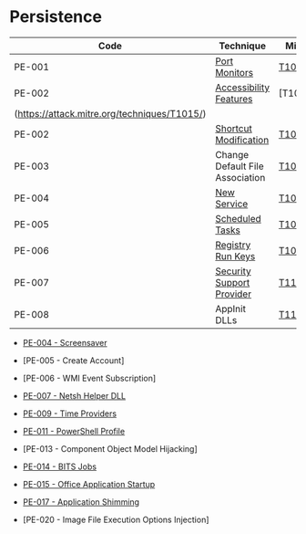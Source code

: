 # Persistence

|Code     |Technique               |Mitre     |
|---------|------------------------|----------|
|PE-001   |[Port Monitors](https://pentestlab.blog/2019/10/28/persistence-port-monitors/)|[T1013](https://attack.mitre.org/techniques/T1013/)|
|PE-002   |[Accessibility Features](https://pentestlab.blog/2019/11/13/persistence-accessibility-features/)|[T1015]
(https://attack.mitre.org/techniques/T1015/)|
|PE-002   |[Shortcut Modification](https://pentestlab.blog/2019/10/08/persistence-shortcut-modification/)|[T1023](https://attack.mitre.org/techniques/T1023/)|
|PE-003   |Change Default File Association|[T1042](https://attack.mitre.org/techniques/T1042/)|
|PE-004   |[New Service](https://pentestlab.blog/2019/10/07/persistence-new-service/)|[T1050](https://attack.mitre.org/techniques/T1050/)|
|PE-005   |[Scheduled Tasks](https://pentestlab.blog/2019/11/04/persistence-scheduled-tasks/)|[T1053](https://attack.mitre.org/techniques/T1053/)|
|PE-006   |[Registry Run Keys](https://pentestlab.blog/2019/10/01/persistence-registry-run-keys/)|[T1060](https://attack.mitre.org/techniques/T1060/)|
|PE-007   |[Security Support Provider](https://pentestlab.blog/2019/10/21/persistence-security-support-provider/)|[T1101](https://attack.mitre.org/techniques/T1101/)|
|PE-008   |AppInit DLLs|[T1103](https://attack.mitre.org/techniques/T1103/)|

* [PE-004 - Screensaver](https://pentestlab.blog/2019/10/09/persistence-screensaver/)
* [PE-005 - Create Account]
* [PE-006 - WMI Event Subscription]
* [PE-007 - Netsh Helper DLL](https://pentestlab.blog/2019/10/29/persistence-netsh-helper-dll/)

* [PE-009 - Time Providers](https://pentestlab.blog/2019/10/22/persistence-time-providers/)
* [PE-011 - PowerShell Profile](https://pentestlab.blog/2019/11/05/persistence-powershell-profile/)
* [PE-013 - Component Object Model Hijacking]
* [PE-014 - BITS Jobs](https://pentestlab.blog/2019/10/30/persistence-bits-jobs/)
* [PE-015 - Office Application Startup](https://pentestlab.blog/2019/12/11/persistence-office-application-startup/)
* [PE-017 - Application Shimming](https://pentestlab.blog/2019/12/16/persistence-application-shimming/)
* [PE-020 - Image File Execution Options Injection]
